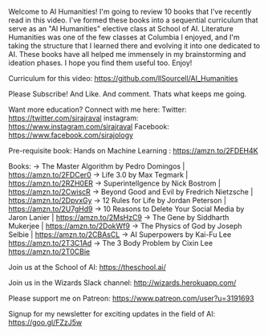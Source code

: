 Welcome to AI Humanities! I'm going to review 10 books that I've recently read in this video. I've formed these books into a sequential curriculum that serve as an "AI Humanities" elective class at School of AI.  Literature Humanities was one of the few classes at Columbia I enjoyed, and I'm taking the structure that I learned there and evolving it into one dedicated to AI. These books have all helped me immensely in my brainstorming and ideation phases. I hope you find them useful too. Enjoy!

Curriculum for this video:
https://github.com/llSourcell/AI_Humanities

Please Subscribe! And Like. And comment. Thats what keeps me going.

Want more education? Connect with me here:
Twitter: https://twitter.com/sirajraval
instagram: https://www.instagram.com/sirajraval
Facebook: https://www.facebook.com/sirajology

Pre-requisite book:
Hands on Machine Learning : https://amzn.to/2FDEH4K 

Books:
→ The Master Algorithm by Pedro Domingos | https://amzn.to/2FDCer0
→ Life 3.0 by Max Tegmark | https://amzn.to/2RZH0ER
→ Superintellgence by Nick Bostrom | https://amzn.to/2CwiscR
→ Beyond Good and Evil by Fredrich Nietzsche | https://amzn.to/2DpvxGy
→ 12 Rules for Life by Jordan Peterson  |  https://amzn.to/2U7gHd9
→ 10 Reasons to Delete Your Social Media by Jaron Lanier   | https://amzn.to/2MsHzC9
→ The Gene by Siddharth Mukerjee  |  https://amzn.to/2DokWf9
→ The Physics of God by Joseph Selbie  |  https://amzn.to/2CBAsCL
→ AI Superpowers by Kai-Fu Lee https://amzn.to/2T3C1Ad
→ The 3 Body Problem by Cixin Lee https://amzn.to/2T0CBie 


Join us at the School of AI:
https://theschool.ai/

Join us in the Wizards Slack channel:
http://wizards.herokuapp.com/

Please support me on Patreon:
https://www.patreon.com/user?u=3191693

Signup for my newsletter for exciting updates in the field of AI:
https://goo.gl/FZzJ5w